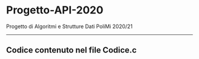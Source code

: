 # Progetto-API-2020
Progetto di Algoritmi e Strutture Dati PoliMi 2020/21

--------------------------------------------------------------------------------------
Codice contenuto nel file Codice.c
--------------------------------------------------------------------------------------

